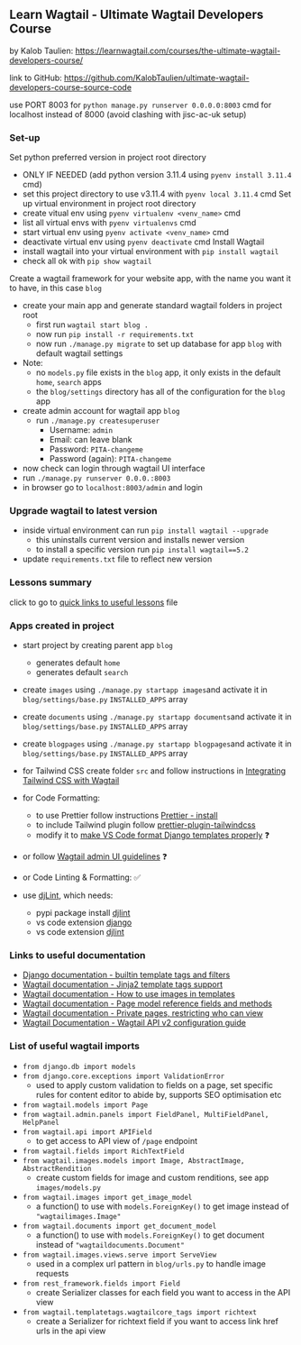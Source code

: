 ## Learn Wagtail - Ultimate Wagtail Developers Course

by Kalob Taulien: https://learnwagtail.com/courses/the-ultimate-wagtail-developers-course/

link to GitHub: https://github.com/KalobTaulien/ultimate-wagtail-developers-course-source-code

use PORT 8003 for `python manage.py runserver 0.0.0.0:8003` cmd for localhost instead of 8000 (avoid clashing with jisc-ac-uk setup)

### Set-up

Set python preferred version in project root directory

- ONLY IF NEEDED (add python version 3.11.4 using `pyenv install 3.11.4` cmd)
- set this project directory to use v3.11.4 with `pyenv local 3.11.4` cmd
  Set up virtual environment in project root directory
- create vitual env using `pyenv virtualenv <venv_name>` cmd
- list all virtual envs with `pyenv virtualenvs` cmd
- start virtual env using `pyenv activate <venv_name>` cmd
- deactivate virtual env using `pyenv deactivate` cmd
  Install Wagtail
- install wagtail into your virtual environment with `pip install wagtail`
- check all ok with `pip show wagtail`

Create a wagtail framework for your website app, with the name you want it to have, in this case `blog`

- create your main app and generate standard wagtail folders in project root
  - first run `wagtail start blog .`
  - now run `pip install -r requirements.txt`
  - now run `./manage.py migrate` to set up database for app `blog` with default wagtail settings
- Note:
  - no `models.py` file exists in the `blog` app, it only exists in the default `home`, `search` apps
  - the `blog/settings` directory has all of the configuration for the `blog` app
- create admin account for wagtail app `blog`
  - run `./manage.py createsuperuser`
    - Username: `admin`
    - Email: can leave blank
    - Password: `PITA-changeme`
    - Password (again): `PITA-changeme`
- now check can login through wagtail UI interface
- run `./manage.py runserver 0.0.0.:8003`
- in browser go to `localhost:8003/admin` and login

### Upgrade wagtail to latest version

- inside virtual environment can run `pip install wagtail --upgrade`
  - this uninstalls current version and installs newer version
  - to install a specific version run `pip install wagtail==5.2`
- update `requirements.txt` file to reflect new version

### Lessons summary

click to go to [quick links to useful lessons](lessons/link_to_lessons.md#quick-links-to-useful-lessons) file

### Apps created in project

- start project by creating parent app `blog`
  - generates default `home`
  - generates default `search`
- create `images` using `./manage.py startapp images`and activate it in `blog/settings/base.py` `INSTALLED_APPS` array
- create `documents` using `./manage.py startapp documents`and activate it in `blog/settings/base.py` `INSTALLED_APPS` array
- create `blogpages` using `./manage.py startapp blogpages`and activate it in `blog/settings/base.py` `INSTALLED_APPS` array

- for Tailwind CSS create folder `src` and follow instructions in [Integrating Tailwind CSS with Wagtail](https://learnwagtail.com/courses/the-ultimate-wagtail-developers-course/adding-tailwind-css/)

- for Code Formatting:
  - to use Prettier follow instructions [Prettier - install](https://prettier.io/docs/en/install) 
  - to include Tailwind plugin follow [prettier-plugin-tailwindcss](https://github.com/tailwindlabs/prettier-plugin-tailwindcss/blob/main/README.md)
  - modify it to [make VS Code format Django templates properly](https://stackoverflow.com/questions/42170561/how-to-make-vscode-format-django-templates-properly?answertab=modifieddesc#tab-top) ❓

 - or follow [Wagtail admin UI guidelines](https://docs.wagtail.org/en/latest/contributing/ui_guidelines.html#html-guidelines) ❓

 - or Code Linting & Formatting: ✅
  - use [djLint](https://djlint.com/), which needs:
    - pypi package install [djlint](https://pypi.org/project/djlint/)
    - vs code extension [django](https://marketplace.visualstudio.com/items?itemName=batisteo.vscode-django) 
    - vs code extension [djlint](https://marketplace.visualstudio.com/items?itemName=monosans.djlint)

### Links to useful documentation

- [Django documentation - builtin template tags and filters](https://docs.djangoproject.com/en/5.0/ref/templates/builtins/)
- [Wagtail documentation - Jinja2 template tags support](https://docs.wagtail.org/en/stable/reference/jinja2.html#template-tags-functions-filters)
- [Wagtail documentation - How to use images in templates](https://docs.wagtail.org/en/stable/topics/images.html#image-tag)
- [Wagtail documentation - Page model reference fields and methods](https://docs.wagtail.org/en/stable/reference/pages/model_reference.html#page)
- [Wagtail documentation - Private pages, restricting who can view](https://docs.wagtail.org/en/stable/advanced_topics/privacy.html#private-pages)
- [Wagtail Documentation - Wagtail API v2 configuration guide](https://docs.wagtail.org/en/stable/advanced_topics/api/v2/configuration.html#api-v2-configuration)


### List of useful wagtail imports

- `from django.db import models`
- `from django.core.exceptions import ValidationError`
  - used to apply custom validation to fields on a page, set specific rules for content editor to abide by, supports SEO optimisation etc
- `from wagtail.models import Page`
- `from wagtail.admin.panels import FieldPanel, MultiFieldPanel, HelpPanel`
- `from wagtail.api import APIField` 
  - to get access to API view of `/page` endpoint
- `from wagtail.fields import RichTextField`
- `from wagtail.images.models import Image, AbstractImage, AbstractRendition` 
  - create custom fields for image and custom renditions, see app `images/models.py`
- `from wagtail.images import get_image_model`
  - a function() to use with `models.ForeignKey()` to get image instead of `"wagtailimages.Image"`
- `from wagtail.documents import get_document_model`
  - a function() to use with `models.ForeignKey()` to get document instead of `"wagtaildocuments.Document"`
- `from wagtail.images.views.serve import ServeView` 
  - used in a complex url pattern in `blog/urls.py` to handle image requests
- `from rest_framework.fields import Field` 
  - create Serializer classes for each field you want to access in the API view
- `from wagtail.templatetags.wagtailcore_tags import richtext`
  - create a Serializer for richtext field if you want to access link href urls in the api view
